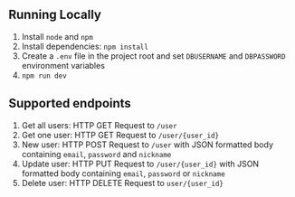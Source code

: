 ## Running Locally

1. Install `node` and `npm`
2. Install dependencies: `npm install`
3. Create a `.env` file in the project root and set `DBUSERNAME` and `DBPASSWORD` environment variables
4. `npm run dev`

## Supported endpoints

1. Get all users: HTTP GET Request to `/user`
2. Get one user: HTTP GET Request to `/user/{user_id}`
3. New user: HTTP POST Request to `/user` with JSON formatted body containing `email`, `password` and `nickname`
4. Update user: HTTP PUT Request to `/user/{user_id}` with JSON formatted body containing `email`, `password` or `nickname`
5. Delete user: HTTP DELETE Request to `user/{user_id}`
